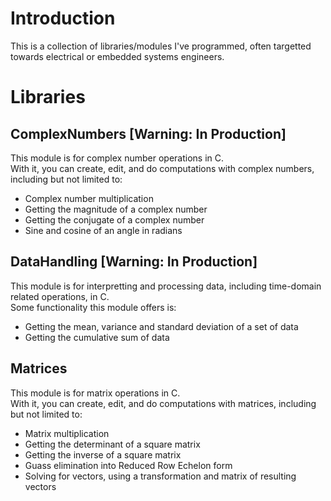 # Introduction
This is a collection of libraries/modules I've programmed, often targetted towards electrical or embedded systems engineers.
 # Libraries
 ## ComplexNumbers [Warning: In Production]
This module is for complex number operations in C.<br>
With it, you can create, edit, and do computations with complex numbers, including but not limited to:
- Complex number multiplication
- Getting the magnitude of a complex number
- Getting the conjugate of a complex number
- Sine and cosine of an angle in radians

 ## DataHandling [Warning: In Production]
This module is for interpretting and processing data, including time-domain related operations, in C.<br>
Some functionality this module offers is:
- Getting the mean, variance and standard deviation of a set of data
- Getting the cumulative sum of data

 ## Matrices
 This module is for matrix operations in C.<br>
With it, you can create, edit, and do computations with matrices, including but not limited to:
- Matrix multiplication
- Getting the determinant of a square matrix
- Getting the inverse of a square matrix
- Guass elimination into Reduced Row Echelon form
- Solving for vectors, using a transformation and matrix of resulting vectors